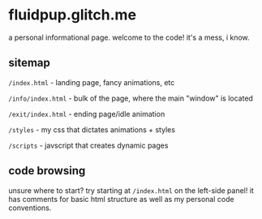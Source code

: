 # fluidpup.glitch.me
a personal informational page. welcome to the code! it's a mess, i know.

## sitemap
`/index.html` - landing page, fancy animations, etc

`/info/index.html` - bulk of the page, where the main "window" is located

`/exit/index.html` - ending page/idle animation

`/styles` - my css that dictates animations + styles

`/scripts` - javscript that creates dynamic pages

## code browsing
unsure where to start? try starting at `/index.html` on the left-side panel! it has comments for basic html structure as well as my personal code conventions.